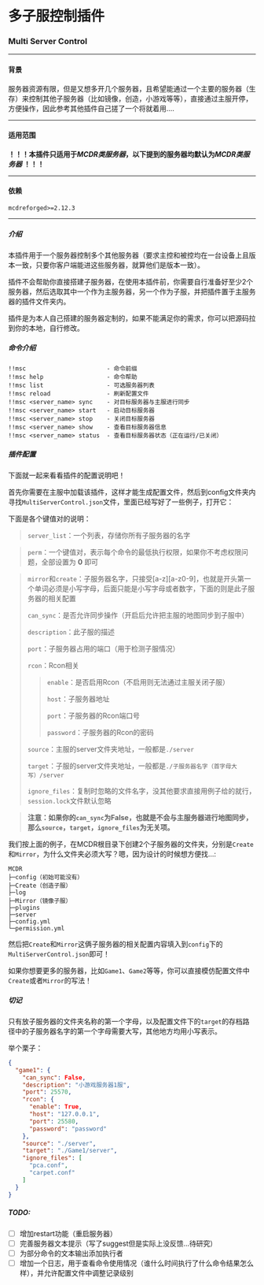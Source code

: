 # 多子服控制插件
### Multi Server Control
____
####  背景
服务器资源有限，但是又想多开几个服务器，且希望能通过一个主要的服务器（生存）来控制其他子服务器（比如镜像，创造，小游戏等等），直接通过主服开停，方便操作，因此参考其他插件自己搓了一个将就着用....
____
####  适用范围
**！！！本插件只适用于*MCDR类服务器*，以下提到的服务器均默认为*MCDR类服务器* ！！！**
____
####  依赖
`mcdreforged>=2.12.3`
____
##### 介绍
本插件用于一个服务器控制多个其他服务器（要求主控和被控均在一台设备上且版本一致，只要你客户端能进这些服务器，就算他们是版本一致）。

插件不会帮助你直接搭建子服务器，在使用本插件前，你需要自行准备好至少2个服务器，然后选取其中一个作为主服务器，另一个作为子服，并把插件置于主服务器的插件文件夹内。

插件是为本人自己搭建的服务器定制的，如果不能满足你的需求，你可以把源码拉到你的本地，自行修改。
#####  命令介绍
```text
!!msc                       - 命令前缀
!!msc help                  - 命令帮助
!!msc list                  - 可选服务器列表
!!msc reload                - 刷新配置文件
!!msc <server_name> sync    - 对目标服务器与主服进行同步
!!msc <server_name> start   - 启动目标服务器
!!msc <server_name> stop    - 关闭目标服务器
!!msc <server_name> show    - 查看目标服务器信息
!!msc <server_name> status  - 查看目标服务器状态（正在运行/已关闭）
```
#####   插件配置
下面就一起来看看插件的配置说明吧！

首先你需要在主服中加载该插件，这样才能生成配置文件，然后到config文件夹内寻找`MultiServerControl.json`文件，里面已经写好了一些例子，打开它：

下面是各个键值对的说明：
>`server_list`：一个列表，存储你所有子服务器的名字

>`perm`：一个键值对，表示每个命令的最低执行权限，如果你不考虑权限问题，全部设置为 **0** 即可

>`mirror`和`create`：子服务器名字，只接受[a-z][a-z0-9]，也就是开头第一个单词必须是小写字母，后面只能是小写字母或者数字，下面的则是此子服务器的相关配置
> 
> `can_sync`：是否允许同步操作（开启后允许把主服的地图同步到子服中）
> 
> `description`：此子服的描述
> 
> `port`：子服务器占用的端口（用于检测子服情况）
> 
> `rcon`：Rcon相关
> >
> > `enable`：是否启用Rcon（不启用则无法通过主服关闭子服）
> >
> > `host`：子服务器地址
> >
> > `port`：子服务器的Rcon端口号
> >
> > `password`：子服务器的Rcon的密码
> 
> `source`：主服的server文件夹地址，一般都是`./server`
> 
> `target`：子服的server文件夹地址，一般都是`./子服务器名字（首字母大写）/server`
> 
> `ignore_files`：复制时忽略的文件名字，没其他要求直接用例子给的就行，`session.lock`文件默认忽略

> **注意：如果你的`can_sync`为False，也就是不会与主服务器进行地图同步，那么`source`，`target`，`ignore_files`为无关项。**


我们按上面的例子，在MCDR根目录下创建2个子服务器的文件夹，分别是`Create`和`Mirror`，为什么文件夹必须大写？嗯，因为设计的时候想方便找...:
```tree
MCDR
├─config（初始可能没有）
├─Create（创造子服）
├─log
├─Mirror（镜像子服）
├─plugins
├─server
├─config.yml
└─permission.yml
```
然后把`Create`和`Mirror`这俩子服务器的相关配置内容填入到`config`下的`MultiServerControl.json`即可！

如果你想要更多的服务器，比如`Game1`、`Game2`等等，你可以直接模仿配置文件中`Create`或者`Mirror`的写法！

#####  切记
只有放子服务器的文件夹名称的第一个字母，以及配置文件下的`target`的存档路径中的子服务器名字的第一个字母需要大写，其他地方均用小写表示。

举个栗子：
```json
{
  "game1": {
    "can_sync": False,
    "description": "小游戏服务器1服",
    "port": 25570,
    "rcon": {
      "enable": True,
      "host": "127.0.0.1",
      "port": 25580,
      "password": "password"
    },
    "source": "./server",
    "target": "./Game1/server",
    "ignore_files": [
      "pca.conf",
      "carpet.conf"
    ]
  }
}
```

#####   TODO:
- [ ] 增加restart功能（重启服务器）
- [ ] 完善服务器文本提示（写了suggest但是实际上没反馈...待研究）
- [ ] 为部分命令的文本输出添加执行者
- [ ] 增加一个日志，用于查看命令使用情况（谁什么时间执行了什么命令结果怎么样），并允许配置文件中调整记录级别

